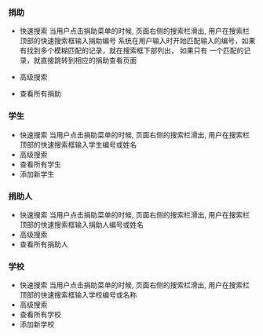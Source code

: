 ### 捐助 
- 快速搜索
  当用户点击捐助菜单的时候, 页面右侧的搜索栏滑出, 用户在搜索栏顶部的快速搜索框输入捐助编号
  系统在用户输入时开始匹配输入的编号，如果有找到多个模糊匹配的记录，就在搜索框下部列出， 如果只有
  一个匹配的记录，就直接跳转到相应的捐助查看页面
  
- 高级搜索
  
- 查看所有捐助

### 学生 
- 快速搜索
  当用户点击捐助菜单的时候, 页面右侧的搜索栏滑出, 用户在搜索栏顶部的快速搜索框输入学生编号或姓名
- 高级搜索
- 查看所有学生
- 添加新学生

### 捐助人
- 快速搜索
  当用户点击捐助菜单的时候, 页面右侧的搜索栏滑出, 用户在搜索栏顶部的快速搜索框输入捐助人编号或姓名
- 高级搜索
- 查看所有捐助人

### 学校
- 快速搜索
  当用户点击捐助菜单的时候, 页面右侧的搜索栏滑出, 用户在搜索栏顶部的快速搜索框输入学校编号或名称
- 高级搜索
- 查看所有学校
- 添加新学校